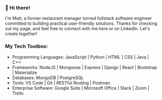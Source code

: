 <h3>👋 Hi there!</h3>
I'm Matt, a former restaurant manager turned fullstack software engineer committed to building practical user-friendly solutions.
Thanks for checking out my page, and feel free to connect with me here or on LinkedIn. Let's create together!

<h3>My Tech Toolbox:</h3>

- Programming Languages: JavaScript | Python | HTML | CSS | Java | C++
- Frameworks: NodeJS | Mongoose | Express | Django | React | Bootstrap | Materialize
- Databases: MongoDB | PostgreSQL  
- Tools: VS Code | Git | RESTful Routing | Postman
- Enterprise Software: Google Suite | Microsoft Office | Slack | Zoom | Trello  
<!---
mcf327/mcf327 is a ✨ special ✨ repository because its `README.md` (this file) appears on your GitHub profile.
You can click the Preview link to take a look at your changes.
--->

